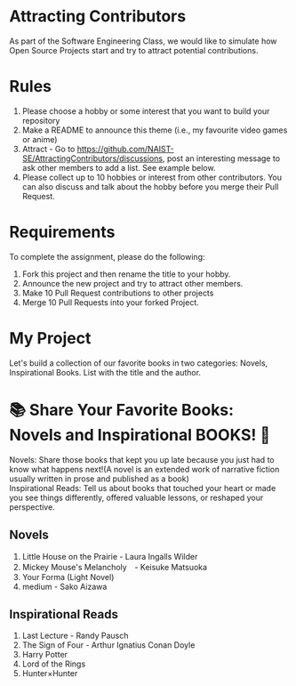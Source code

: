 # Attracting Contributors
As part of the Software Engineering Class, we would like to simulate how Open Source Projects start and try to attract potential contributions.

# Rules

1. Please choose a hobby or some interest that you want to build your repository
2. Make a README to announce this theme (i.e., my favourite video games or anime)
3. Attract - Go to https://github.com/NAIST-SE/AttractingContributors/discussions, post an interesting message to ask other members to add a list. See example below.
4. Please collect up to 10 hobbies or interest from other contributors. You can also discuss and talk about the hobby before you merge their Pull Request.

# Requirements
To complete the assignment, please do the following:
1. Fork this project and then rename the title to your hobby. 
2. Announce the new project and try to attract other members.
3. Make 10 Pull Request contributions to other projects
4. Merge 10 Pull Requests into your forked Project.

# My Project 
Let's build a collection of our favorite books in two categories: Novels, Inspirational Books.
List with the title and the author.

# 📚 Share Your Favorite Books: Novels and Inspirational BOOKS! 🌟
Novels: Share those books that kept you up late because you just had to know what happens next!(A novel is an extended work of narrative fiction usually written in prose and published as a book)</br>
Inspirational Reads: Tell us about books that touched your heart or made you see things differently, offered valuable lessons, or reshaped your perspective.

## Novels
1. Little House on the Prairie - Laura Ingalls Wilder 
2. Mickey Mouse's Melancholy　- Keisuke Matsuoka
3. Your Forma (Light Novel)
4. medium - Sako Aizawa
## Inspirational Reads
1. Last Lecture - Randy Pausch
2. The Sign of Four - Arthur Ignatius Conan Doyle
3. Harry Potter
4. Lord of the Rings
5. Hunter×Hunter
   


